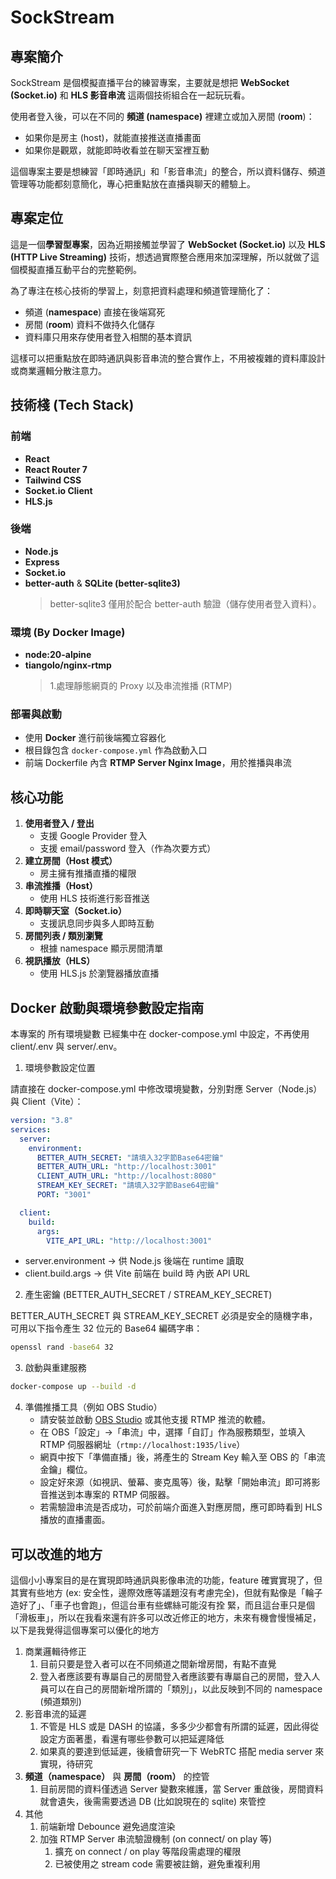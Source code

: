 # SockStream

## 專案簡介
SockStream 是個模擬直播平台的練習專案，主要就是想把 **WebSocket (Socket.io)** 和 **HLS 影音串流** 這兩個技術組合在一起玩玩看。  

使用者登入後，可以在不同的 **頻道 (namespace)** 裡建立或加入房間 (**room**)：  
- 如果你是房主 (host)，就能直接推送直播畫面
- 如果你是觀眾，就能即時收看並在聊天室裡互動

這個專案主要是想練習「即時通訊」和「影音串流」的整合，所以資料儲存、頻道管理等功能都刻意簡化，專心把重點放在直播與聊天的體驗上。

## 專案定位
這是一個**學習型專案**，因為近期接觸並學習了 **WebSocket (Socket.io)** 以及 **HLS (HTTP Live Streaming)** 技術，想透過實際整合應用來加深理解，所以就做了這個模擬直播互動平台的完整範例。  

為了專注在核心技術的學習上，刻意把資料處理和頻道管理簡化了：
- 頻道 (**namespace**) 直接在後端寫死
- 房間 (**room**) 資料不做持久化儲存
- 資料庫只用來存使用者登入相關的基本資訊  

這樣可以把重點放在即時通訊與影音串流的整合實作上，不用被複雜的資料庫設計或商業邏輯分散注意力。

## 技術棧 (Tech Stack)

### 前端
- **React**
- **React Router 7**
- **Tailwind CSS**
- **Socket.io Client**
- **HLS.js**

### 後端
- **Node.js**
- **Express**
- **Socket.io**
- **better-auth** & **SQLite (better-sqlite3)**  
  > better-sqlite3 僅用於配合 better-auth 驗證（儲存使用者登入資料）。

### 環境 (By Docker Image)
- **node:20-alpine**
- **tiangolo/nginx-rtmp**
  > 1.處理靜態網頁的 Proxy 以及串流推播 (RTMP)

### 部署與啟動
- 使用 **Docker** 進行前後端獨立容器化
- 根目錄包含 `docker-compose.yml` 作為啟動入口
- 前端 Dockerfile 內含 **RTMP Server Nginx Image**，用於推播與串流

## 核心功能
1. **使用者登入 / 登出**  
   - 支援 Google Provider 登入  
   - 支援 email/password 登入（作為次要方式）
2. **建立房間（Host 模式）**  
   - 房主擁有推播直播的權限
3. **串流推播（Host）**  
   - 使用 HLS 技術進行影音推送
4. **即時聊天室（Socket.io）**  
   - 支援訊息同步與多人即時互動
5. **房間列表 / 類別瀏覽**  
   - 根據 namespace 顯示房間清單
6. **視訊播放（HLS）**  
   - 使用 HLS.js 於瀏覽器播放直播

## Docker 啟動與環境參數設定指南

本專案的 所有環境變數 已經集中在 docker-compose.yml 中設定，不再使用 client/.env 與 server/.env。

1. 環境參數設定位置

請直接在 docker-compose.yml 中修改環境變數，分別對應 Server（Node.js） 與 Client（Vite）：

```yaml
version: "3.8"
services:
  server:
    environment:
      BETTER_AUTH_SECRET: "請填入32字節Base64密鑰"
      BETTER_AUTH_URL: "http://localhost:3001"
      CLIENT_AUTH_URL: "http://localhost:8080"
      STREAM_KEY_SECRET: "請填入32字節Base64密鑰"
      PORT: "3001"

  client:
    build:
      args:
        VITE_API_URL: "http://localhost:3001"
```

* server.environment → 供 Node.js 後端在 runtime 讀取
* client.build.args → 供 Vite 前端在 build 時 內嵌 API URL

2. 產生密鑰 (BETTER_AUTH_SECRET / STREAM_KEY_SECRET)

BETTER_AUTH_SECRET 與 STREAM_KEY_SECRET 必須是安全的隨機字串，可用以下指令產生 32 位元的 Base64 編碼字串：

```bash
openssl rand -base64 32
```

3. 啟動與重建服務

```bash
docker-compose up --build -d
```

4. 準備推播工具（例如 OBS Studio）
   - 請安裝並啟動 [OBS Studio](https://obsproject.com/) 或其他支援 RTMP 推流的軟體。
   - 在 OBS「設定」→「串流」中，選擇「自訂」作為服務類型，並填入 RTMP 伺服器網址（`rtmp://localhost:1935/live`）
   - 網頁中按下「準備直播」後，將產生的 Stream Key 輸入至 OBS 的「串流金鑰」欄位。
   - 設定好來源（如視訊、螢幕、麥克風等）後，點擊「開始串流」即可將影音推送到本專案的 RTMP 伺服器。
   - 若需驗證串流是否成功，可於前端介面進入對應房間，應可即時看到 HLS 播放的直播畫面。
   

## 可以改進的地方

這個小小專案目的是在實現即時通訊與影像串流的功能，feature 確實實現了，但其實有些地方 (ex: 安全性，邊際效應等議題沒有考慮完全)，但就有點像是「輪子造好了」、「車子也會跑」，但這台車有些螺絲可能沒有拴
緊，而且這台車只是個「滑板車」，所以在我看來還有許多可以改近修正的地方，未來有機會慢慢補足，以下是我覺得這個專案可以優化的地方

1. 商業邏輯待修正
   1. 目前只要是登入者可以在不同頻道之間新增房間，有點不直覺
   2. 登入者應該要有專屬自己的房間登入者應該要有專屬自己的房間，登入人員可以在自己的房間新增所謂的「類別」，以此反映到不同的 namespace (頻道類別)
2. 影音串流的延遲
   1. 不管是 HLS 或是 DASH 的協議，多多少少都會有所謂的延遲，因此得從設定方面著墨，看還有哪些參數可以把延遲降低
   2. 如果真的要達到低延遲，後續會研究一下 WebRTC 搭配 media server 來實現，待研究
3. **頻道（namespace）** 與 **房間（room）** 的控管
   1. 目前房間的資料僅透過 Server 變數來維護，當 Server 重啟後，房間資料就會遺失，後需需要透過 DB (比如說現在的 sqlite) 來管控
4. 其他
   1. 前端新增 Debounce 避免過度渲染
   2. 加強 RTMP Server 串流驗證機制 (on connect/ on play 等)
      1. 擴充 on connect / on play 等階段需處理的權限
      2. 已被使用之 stream code 需要被註銷，避免重複利用